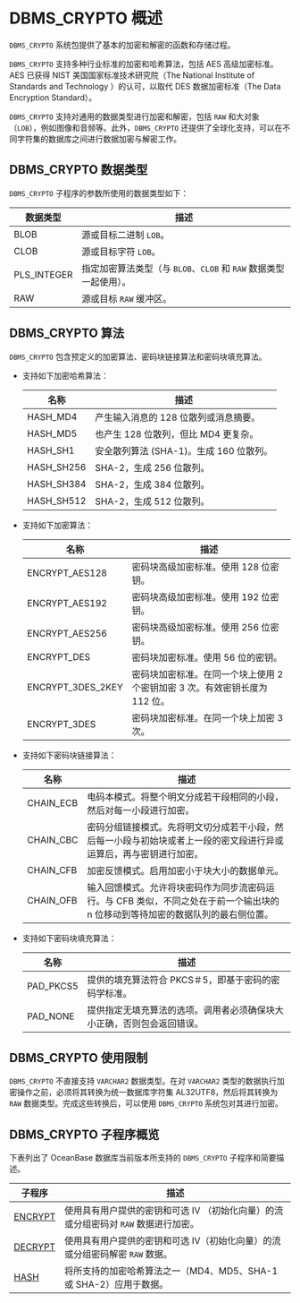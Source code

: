 DBMS_CRYPTO 概述 
===================================

`DBMS_CRYPTO` 系统包提供了基本的加密和解密的函数和存储过程。

`DBMS_CRYPTO` 支持多种行业标准的加密和哈希算法，包括 AES 高级加密标准。AES 已获得 NIST 美国国家标准技术研究院（The National Institute of Standards and Technology ）的认可，以取代 DES 数据加密标准（The Data Encryption Standard）。

`DBMS_CRYPTO` 支持对通用的数据类型进行加密和解密，包括 `RAW` 和大对象（`LOB`），例如图像和音频等。此外，`DBMS_CRYPTO` 还提供了全球化支持，可以在不同字符集的数据库之间进行数据加密与解密工作。

DBMS_CRYPTO 数据类型 
-------------------------

`DBMS_CRYPTO` 子程序的参数所使用的数据类型如下：


|  **数据类型**   |                   **描述**                    |
|-------------|---------------------------------------------|
| BLOB        | 源或目标二进制 `LOB`。                              |
| CLOB        | 源或目标字符 `LOB`。                               |
| PLS_INTEGER | 指定加密算法类型（与 `BLOB`、`CLOB` 和 `RAW` 数据类型一起使用）。 |
| RAW         | 源或目标 `RAW` 缓冲区。                             |



DBMS_CRYPTO 算法 
-----------------------

`DBMS_CRYPTO` 包含预定义的加密算法、密码块链接算法和密码块填充算法。

* 支持如下加密哈希算法：

  

  |     名称     |             描述             |
  |------------|----------------------------|
  | HASH_MD4   | 产生输入消息的 128 位散列或消息摘要。      |
  | HASH_MD5   | 也产生 128 位散列，但比 MD4 更复杂。    |
  | HASH_SH1   | 安全散列算法 (SHA-1)。生成 160 位散列。 |
  | HASH_SH256 | SHA-2，生成 256 位散列。          |
  | HASH_SH384 | SHA-2，生成 384 位散列。          |
  | HASH_SH512 | SHA-2，生成 512 位散列。          |

  




<!-- -->

* 支持如下加密算法：

  

  |      **名称**       |                   **描述**                    |
  |-------------------|---------------------------------------------|
  | ENCRYPT_AES128    | 密码块高级加密标准。使用 128 位密钥。                       |
  | ENCRYPT_AES192    | 密码块高级加密标准。使用 192 位密钥。                       |
  | ENCRYPT_AES256    | 密码块高级加密标准。使用 256 位密钥。                       |
  | ENCRYPT_DES       | 密码块加密标准。使用 56 位的密钥。                         |
  | ENCRYPT_3DES_2KEY | 密码块加密标准。在同一个块上使用 2 个密钥加密 3 次。有效密钥长度为 112 位。 |
  | ENCRYPT_3DES      | 密码块加密标准。在同一个块上加密 3 次。                       |

  




<!-- -->

* 支持如下密码块链接算法：

  

  |  **名称**   |                                **描述**                                |
  |-----------|----------------------------------------------------------------------|
  | CHAIN_ECB | 电码本模式。将整个明文分成若干段相同的小段，然后对每一小段进行加密。                                   |
  | CHAIN_CBC | 密码分组链接模式。先将明文切分成若干小段，然后每一小段与初始块或者上一段的密文段进行异或运算后，再与密钥进行加密。            |
  | CHAIN_CFB | 加密反馈模式。启用加密小于块大小的数据单元。                                               |
  | CHAIN_OFB | 输入回馈模式。允许将块密码作为同步流密码运行。与 CFB 类似，不同之处在于前一个输出块的 n 位移动到等待加密的数据队列的最右侧位置。 |

  




<!-- -->

* 支持如下密码块填充算法：

  

  |  **名称**   |               **描述**                |
  |-----------|-------------------------------------|
  | PAD_PKCS5 | 提供的填充算法符合 PKCS＃5，即基于密码的密码学标准。       |
  | PAD_NONE  | 提供指定无填充算法的选项。调用者必须确保块大小正确，否则包会返回错误。 |

  




DBMS_CRYPTO 使用限制 
-------------------------

`DBMS_CRYPTO` 不直接支持 `VARCHAR2` 数据类型。在对 `VARCHAR2` 类型的数据执行加密操作之前，必须将其转换为统一数据库字符集 AL32UTF8，然后将其转换为 `RAW` 数据类型。完成这些转换后，可以使用 `DBMS_CRYPTO` 系统包对其进行加密。

DBMS_CRYPTO 子程序概览 
--------------------------

下表列出了 OceanBase 数据库当前版本所支持的 `DBMS_CRYPTO` 子程序和简要描述。


|                        **子程序**                         |                     **描述**                      |
|--------------------------------------------------------|-------------------------------------------------|
| [ENCRYPT](/zh-CN/9.pl-reference/13.pl-system-package/4.DBMS_CRYPTO/2.ENCRYPT.md) | 使用具有用户提供的密钥和可选 IV （初始化向量）的流或分组密码对 `RAW` 数据进行加密。 |
| [DECRYPT](/zh-CN/9.pl-reference/13.pl-system-package/4.DBMS_CRYPTO/3.DECRYPT.md) | 使用具有用户提供的密钥和可选 IV（初始化向量）的流或分组密码解密 `RAW` 数据。     |
| [HASH](/zh-CN/9.pl-reference/13.pl-system-package/4.DBMS_CRYPTO/4.HASH.md)    | 将所支持的加密哈希算法之一（MD4、MD5、SHA-1 或 SHA-2）应用于数据。      |



